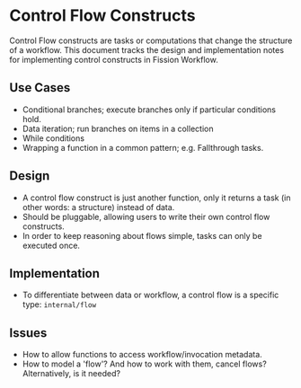 # Control Flow Constructs

Control Flow constructs are tasks or computations that change the structure of a workflow. 
This document tracks the design and implementation notes for implementing control constructs in Fission Workflow.

## Use Cases
- Conditional branches; execute branches only if particular conditions hold.
- Data iteration; run branches on items in a collection
- While conditions
- Wrapping a function in a common pattern; e.g. Fallthrough tasks.

## Design
- A control flow construct is just another function, only it returns a task (in other words: a structure) instead of data.
- Should be pluggable, allowing users to write their own control flow constructs.
- In order to keep reasoning about flows simple, tasks can only be executed once.

## Implementation 
- To differentiate between data or workflow, a control flow is a specific type: `internal/flow` 

## Issues
- How to allow functions to access workflow/invocation metadata. 
- How to model a 'flow'? And how to work with them, cancel flows? Alternatively, is it needed?

